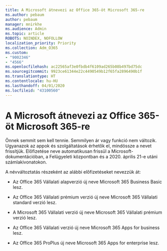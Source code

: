 ```yaml
---
title: A Microsoft átnevezi az Office 365-öt Microsoft 365-re
ms.author: pebaum
author: pebaum
manager: mnirkhe
ms.audience: Admin
ms.topic: article
ROBOTS: NOINDEX, NOFOLLOW
localization_priority: Priority
ms.collection: Adm_O365
ms.custom:
- "9002346"
- "4566"
ms.openlocfilehash: ac22565af3e0fbdb4f6109ad265b08b497bd75dc
ms.sourcegitcommit: 9923ce61344e22c4490549b12f65fa2896490b1f
ms.translationtype: HT
ms.contentlocale: hu-HU
ms.lasthandoff: 04/01/2020
ms.locfileid: "43100560"
---
```

# <a name="microsoft-is-renaming-office-365-to-microsoft-365"></a>A Microsoft átnevezi az Office 365-öt Microsoft 365-re

Önnek semmit sem kell tennie. Semmilyen ár vagy funkció nem változik. Ugyanazok az appok és szolgáltatások érhetők el, mindössze a nevet frissítjük. Előfizetése neve automatikusan frissül a Microsoft-dokumentációban, a Felügyeleti központban és a 2020. április 21-e utáni számlakivonatokon.

A névváltoztatás részeként az alábbi előfizetéseket nevezzük át:

- Az Office 365 Vállalati alapverzió új neve Microsoft 365 Business Basic lesz.

- Az Office 365 Vállalati prémium verzió új neve Microsoft 365 Vállalati standard verzió lesz.

- A Microsoft 365 Vállalati verzió új neve Microsoft 365 Vállalati prémium verzió lesz.

- Az Office 365 Vállalati verzió új neve Microsoft 365 Apps for business lesz.

- Az Office 365 ProPlus új neve Microsoft 365 Apps for enterprise lesz.

